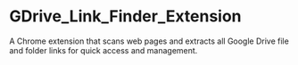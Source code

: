 # GDrive_Link_Finder_Extension
A Chrome extension that scans web pages and extracts all Google Drive file and folder links for quick access and management.
